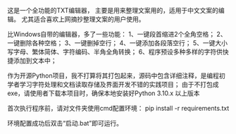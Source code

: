 这是一个全功能的TXT编辑器，
主要是用来整理文案用的，适用于中文文案的编辑。
尤其适合喜欢上网摘抄整理文案的用户使用。

比Windows自带的编辑器，多了一些功能：
1、一键段首缩进2个全角空格；
2、一键删除各种空格；
3、一键删掉空行；
4、一键添加各段落空行；
5、一键大小写字母、繁体简体、字符编码、半角全角转换；
6、程序预设多种多样的字符供快捷添加到文本中；

作为开源Python项目，我不打算将其打包起来，源码中包含详细注释，是编程初学者学习字符处理和文档读取存储及界面开发不错的实践项目；
由于不打包成exe，请使用者下载本项目时，确保本地安装好Python 3.10.x 以上版本

首次执行程序前，请对文件夹使用cmd配置环境：
pip install -r requirements.txt

环境配置成功后双击“启动.bat”即可运行。
